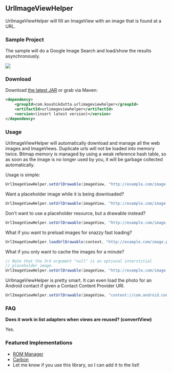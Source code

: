 ## UrlImageViewHelper
UrlImageViewHelper will fill an ImageView with an image that is found at a URL.

### Sample Project

The sample will do a Google Image Search and load/show the results asynchronously.

![](https://raw.github.com/koush/UrlImageViewHelper/master/helper2.png)

### Download

Download [the latest JAR](http://repository.sonatype.org/service/local/artifact/maven/redirect?r=central-proxy&g=com.koushikdutta.urlimageviewhelper&a=urlimageviewhelper&v=LATEST
) or grab via Maven:

```xml
<dependency>
    <groupId>com.koushikdutta.urlimageviewhelper</groupId>
    <artifactId>urlimageviewhelper</artifactId>
    <version>(insert latest version)</version>
</dependency>
```

### Usage

UrlImageViewHelper will automatically download and manage all the web images and ImageViews.
Duplicate urls will not be loaded into memory twice. Bitmap memory is managed by using
a weak reference hash table, so as soon as the image is no longer used by you,
it will be garbage collected automatically.

Usage is simple:

```java
UrlImageViewHelper.setUrlDrawable(imageView, "http://example.com/image.png");
```


Want a placeholder image while it is being downloaded?

```java
UrlImageViewHelper.setUrlDrawable(imageView, "http://example.com/image.png", R.drawable.placeholder);
```


Don't want to use a placeholder resource, but a drawable instead?

```java
UrlImageViewHelper.setUrlDrawable(imageView, "http://example.com/image.png", drawable);
```


What if you want to preload images for snazzy fast loading?

```java
UrlImageViewHelper.loadUrlDrawable(context, "http://example.com/image.png");
```


What if you only want to cache the images for a minute?

```java
// Note that the 3rd argument "null" is an optional interstitial
// placeholder image.
UrlImageViewHelper.setUrlDrawable(imageView, "http://example.com/image.png", null, 60000);
```

UrlImageViewHelper is pretty smart. It can even load the photo for an Android contact
if given a Contact Content Provider URI.

```java
UrlImageViewHelper.setUrlDrawable(imageView, "content://com.android.contacts/contacts/1115", R.drawable.dummy_contact_photo);
```

### FAQ

**Does it work in list adapters when views are reused? (convertView)**

Yes.


### Featured Implementations

 * [ROM Manager](https://play.google.com/store/apps/details?id=com.koushikdutta.rommanager&hl=en)
 * [Carbon](https://play.google.com/store/apps/details?id=com.koushikdutta.backup&hl=en)
 * Let me know if you use this library, so I can add it to the list!

